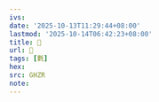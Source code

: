 ```yaml
---
ivs:
date: '2025-10-13T11:29:44+08:00'
lastmod: '2025-10-14T06:42:23+08:00'
title: 󰢵
url: 󰢵
tags: [氀]
hex: 
src: GHZR
note:
---
```

